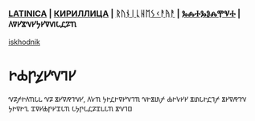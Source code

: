 ### [LATINICA](../Latn/Obucheniye.md) | [КИРИЛЛИЦА](../Cyrl/Обучение.md) | [ᚱᚢᚾᛁᚳᚺᛖᛊᚲᚨᚤᚨ](../Runr/ᛟᛒᚢᚳᚺᛖᚾᛁᚤᛖ.md) | [ⰃⰎⰀⰃⰑⰎⰉⰜⰀ](../Glag/Ⱁⰱⱆⱍⰵⱀⰹⰵ.md) | 𐍓𐍠𐍔𐍮𐍝𐍔𐍟𐍔𐍠𐍜𐍡𐍚𐍐𐍴
[iskhodnik](../KNIGA/Obucheniye.md)

#  𐍞𐍑𐍣𐍤𐍔𐍝𐍙𐍔

𐍝𐍐𐍬𐍞𐍓𐍴𐍡𐍰 𐍝𐍐 𐍮𐍔𐍠𐍥𐍙𐍝𐍔, 𐍓𐍛𐍴 𐍟𐍞𐍚𐍞𐍠𐍔𐍝𐍙𐍴 𐍝𐍞𐍮𐍨𐍬 𐍑𐍞𐍛𐍔𐍔 𐍮𐍨𐍡𐍞𐍚𐍙𐍬 𐍮𐍔𐍠𐍥𐍙𐍝 𐍟𐍞𐍠𐍞𐍧 𐍢𐍠𐍔𐍑𐍣𐍔𐍢𐍡𐍴 𐍡𐍟𐍣𐍡𐍚𐍐𐍢𐍰𐍡𐍴 𐍮𐍝𐍙𐍗
